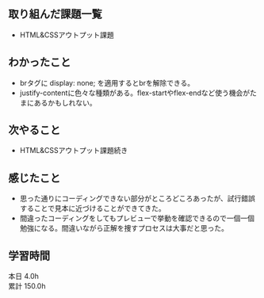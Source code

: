## 取り組んだ課題一覧
- HTML&CSSアウトプット課題
## わかったこと
- brタグに display: none; を適用するとbrを解除できる。
- justify-contentに色々な種類がある。flex-startやflex-endなど使う機会がたまにあるかもしれない。
## 次やること
- HTML&CSSアウトプット課題続き
## 感じたこと
- 思った通りにコーディングできない部分がところどころあったが、試行錯誤することで見本に近づけることができてきた。
- 間違ったコーディングをしてもプレビューで挙動を確認できるので一個一個勉強になる。間違いながら正解を捜すプロセスは大事だと思った。
## 学習時間
本日 4.0h  
累計 150.0h
